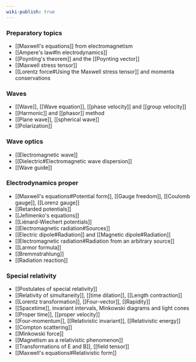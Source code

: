 ```yaml
---
wiki-publish: true
---
```

### Preparatory topics
- [[Maxwell's equations]] from electromagnetism
- [[Ampere's law#In electrodynamics]]
- [[Poynting's theorem]] and the [[Poynting vector]]
- [[Maxwell stress tensor]]
- [[Lorentz force#Using the Maxwell stress tensor]] and momenta conservations
### Waves
- [[Wave]], [[Wave equation]], [[phase velocity]] and [[group velocity]]
- [[Harmonic]] and [[phasor]] method
- [[Plane wave]], [[spherical wave]]
- [[Polarization]]
### Wave optics
- [[Electromagnetic wave]]
- [[Dielectric#Electromagnetic wave dispersion]]
- [[Wave guide]]
### Electrodynamics proper
- [[Maxwell's equations#Potential form]], [[Gauge freedom]], [[Coulomb gauge]], [[Lorenz gauge]]
- [[Retarded potentials]]
- [[Jefimenko's equations]]
- [[Liénard-Wiechert potentials]]
- [[Electromagnetic radiation#Sources]]
- [[Electric dipole#Radiation]] and [[Magnetic dipole#Radiation]]
- [[Electromagnetic radiation#Radiation from an arbitrary source]]
- [[Larmor formula]]
- [[Bremmstrahlung]]
- [[Radiation reaction]]
### Special relativity
- [[Postulates of special relativity]]
- [[Relativity of simultaneity]], [[time dilation]], [[Length contraction]]
- [[Lorentz transformation]], [[Four-vector]], [[Rapidity]]
- [[Spacetime]], invariant intervals, Minkowski diagrams and light cones
- [[Proper time]], [[proper velocity]]
- [[Four-momentum]], [[Relativistic invariant]], [[Relativistic energy]]
- [[Compton scattering]]
- [[Minkowski force]]
- [[Magnetism as a relativistic phenomenon]]
- [[Transformations of E and B]], [[field tensor]]
- [[Maxwell's equations#Relativistic form]]
